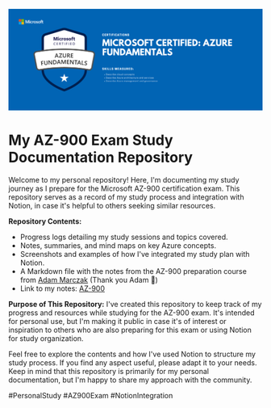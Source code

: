 ![Az-900 Custom Banner](./img/Banner%20-%20AZ-900.png)

# My AZ-900 Exam Study Documentation Repository

Welcome to my personal repository! Here, I'm documenting my study journey as I prepare for the Microsoft AZ-900 certification exam. This repository serves as a record of my study process and integration with Notion, in case it's helpful to others seeking similar resources.

**Repository Contents:**
- Progress logs detailing my study sessions and topics covered.
- Notes, summaries, and mind maps on key Azure concepts.
- Screenshots and examples of how I've integrated my study plan with Notion.
- A Markdown file with the notes from the AZ-900 preparation course from [Adam Marczak](https://marczak.io/az-900/) (Thank you Adam 💙)
- Link to my notes: [AZ-900](AZ-900%20-%20Notes.md)

**Purpose of This Repository:**
I've created this repository to keep track of my progress and resources while studying for the AZ-900 exam. It's intended for personal use, but I'm making it public in case it's of interest or inspiration to others who are also preparing for this exam or using Notion for study organization.

Feel free to explore the contents and how I've used Notion to structure my study process. If you find any aspect useful, please adapt it to your needs. Keep in mind that this repository is primarily for my personal documentation, but I'm happy to share my approach with the community.

#PersonalStudy #AZ900Exam #NotionIntegration